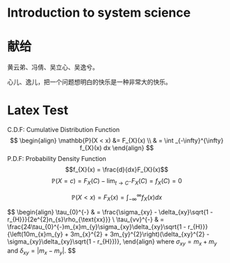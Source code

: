 
# Introduction to system science


# 献给

黄云弟、冯倩、吴立心、吴逸兮。

心儿、逸儿，把一个问题想明白的快乐是一种非常大的快乐。


# Latex Test
C.D.F: Cumulative Distribution Function
$$
\begin{align}
\mathbb{P}(X < x) &= F_{X}(x)  \\
& = \int _{-\infty}^{\infty} f_{X}(x) dx 
\end{align}
$$
P.D.F: Probability Density Function
$$f_{X}(x) = \frac{d}{dx}F_{X}(x)$$
$$\mathbb{P}(X=c) = F_{X}(C) - \lim_{ t \to C^-}F_{X}(C) = f_{X}(C) = 0$$

$$
\begin{equation}
\mathbb{P}(X < x) = F_{X}(x) = \int _{-\infty}^{\infty} f_{X}(x) dx 
\end{equation}
$$

$$
\begin{align}
  \tau_{0}^{-} & = \frac{\sigma_{xy} - \delta_{xy}\sqrt{1 - r_{H}}}{2e^{2}n_{s}\rho_{\text{xx}}} \\
  \tau_{vv}^{-} & = \frac{24\tau_{0}^{-}m_{x}m_{y}\sigma_{xy}\delta_{xy}\sqrt{1 - r_{H}}}{\left(10m_{x}m_{y} + 3m_{x}^{2} + 3m_{y}^{2}\right)(\delta_{xy}^{2} - \sigma_{xy}\delta_{xy}\sqrt{1 - r_{H}})},
\end{align}
where $\sigma_{xy} = m_{x} + m_{y}$ and $\delta_{xy} = \lvert m_{x} - m_{y}\rvert$.
$$